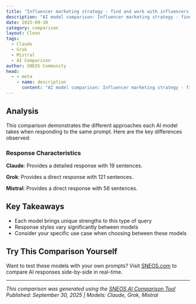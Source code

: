 ```yaml
---
title: "Influencer marketing strategy - find and work with influencers effectively"
description: "AI model comparison: Influencer marketing strategy - find and work with influencers effectively..."
date: 2025-09-30
category: comparison
layout: Clean
tags:
  - Claude
  - Grok
  - Mistral
  - AI Comparison
author: SNEOS Community
head:
  - - meta
    - name: description
      content: "AI model comparison: Influencer marketing strategy - find and work with influencers effectively..."
---
```


<ChatComparison
  title="Influencer marketing strategy - find and work with influencers effectively"
  prompt="Influencer marketing strategy - find and work with influencers effectively"
  :responses='{"Claude": "# Complete Influencer Marketing Strategy Guide\n\n## 1. Strategy Foundation\n\n### Define Your Goals\n- **Brand awareness**: Reach new audiences\n- **Lead generation**: Drive traffic and conversions\n- **Sales**: Direct product promotion\n- **Community building**: Foster engagement\n- **Content creation**: Generate authentic content\n\n### Set Clear KPIs\n- Reach and impressions\n- Engagement rates\n- Click-through rates\n- Conversion rates\n- Brand mention sentiment\n- Cost per acquisition (CPA)\n\n## 2. Finding the Right Influencers\n\n### Influencer Categories\n- **Nano-influencers** (1K-10K): High engagement, niche audiences\n- **Micro-influencers** (10K-100K): Good balance of reach and engagement\n- **Macro-influencers** (100K-1M): Broader reach, professional content\n- **Mega-influencers** (1M\u002B): Maximum reach, celebrity status\n\n### Research Methods\n\n#### Free Tools\n- **Social platform search**: Use hashtags and location tags\n- **Google searches**: \u0022[niche] influencer\u0022 or \u0022[location] blogger\u0022\n- **Competitor analysis**: See who they work with\n- **Social listening**: Monitor brand mentions\n\n#### Paid Platforms\n- **AspireIQ**: Comprehensive influencer database\n- **Upfluence**: AI-powered matching\n- **Creator.co**: Focus on micro-influencers\n- **Klear**: Advanced analytics and discovery\n- **BuzzSumo**: Content and influencer research\n\n### Evaluation Criteria\n\n#### Audience Quality\n- **Demographics**: Age, location, interests\n- **Engagement rate**: Likes, comments, shares vs. followers\n- **Audience growth**: Organic vs. purchased followers\n- **Comment quality**: Genuine interactions vs. bots\n\n#### Content Assessment\n- **Brand alignment**: Values and aesthetic match\n- **Content quality**: Production value and creativity\n- **Posting frequency**: Consistent activity\n- **Previous partnerships**: Professional collaboration history\n\n#### Authenticity Checks\n- **Engagement patterns**: Consistent vs. sudden spikes\n- **Comment authenticity**: Real conversations vs. generic responses\n- **Follower analysis**: Real profiles vs. fake accounts\n- **Growth trajectory**: Organic vs. suspicious jumps\n\n## 3. Outreach Strategy\n\n### Initial Contact Template\n\u0060\u0060\u0060\nSubject: Partnership Opportunity with [Your Brand]\n\nHi [Influencer Name],\n\nI\u0027ve been following your content on [platform] and love your approach to [specific topic]. Your recent post about [specific example] really resonated with our brand values.\n\nI\u0027m reaching out from [Brand Name] because I think there could be a great partnership opportunity. We specialize in [brief brand description] and believe your audience would genuinely appreciate our [product/service].\n\nWould you be interested in exploring a collaboration? I\u0027d love to discuss how we can create something valuable for your audience while supporting your content creation.\n\nBest regards,\n[Your Name]\n\u0060\u0060\u0060\n\n### Follow-up Strategy\n- Wait 1 week before first follow-up\n- Maximum 2-3 follow-ups\n- Vary your approach (email, DM, comment)\n- Reference recent content to show ongoing engagement\n\n## 4. Partnership Structures\n\n### Compensation Models\n\n#### Monetary Payment\n- **Flat fee**: Fixed amount per post\n- **Performance-based**: Payment tied to results\n- **Retainer**: Monthly fee for ongoing partnership\n- **Revenue share**: Percentage of sales generated\n\n#### Non-Monetary Exchange\n- **Product gifting**: Free products for review\n- **Experience-based**: Events, trips, exclusive access\n- **Cross-promotion**: Mutual social media promotion\n- **Content licensing**: Rights to use their content\n\n### Campaign Types\n\n#### One-off Campaigns\n- Single post or story\n- Product launch announcements\n- Event promotion\n- Seasonal campaigns\n\n#### Long-term Partnerships\n- Brand ambassadorships\n- Ongoing content series\n- Exclusive partnerships\n- Co-created products\n\n## 5. Campaign Management\n\n### Content Guidelines\n- **Brand messaging**: Key points to communicate\n- **Visual requirements**: Logo placement, colors\n- **Hashtag strategy**: Branded and relevant tags\n- **Disclosure requirements**: #ad, #sponsored, #partnership\n- **Content approval**: Review process and timeline\n\n### Legal Considerations\n- **Contracts**: Clear terms and expectations\n- **Usage rights**: Content ownership and licensing\n- **FTC compliance**: Proper disclosure requirements\n- **Exclusivity clauses**: Competitor restrictions\n- **Performance", "Grok": "Influencer marketing is a powerful strategy for brands to build trust, increase visibility, and drive engagement through individuals who have a significant and loyal following on social media or other platforms. To find and work with influencers effectively, you need a well-structured approach. Below is a comprehensive influencer marketing strategy:\n\n---\n\n### **1. Define Your Goals and Objectives**\nBefore starting, clarify what you want to achieve with your influencer marketing campaign. Common goals include:\n- **Brand Awareness**: Introduce your brand or product to a wider audience.\n- **Engagement**: Increase likes, comments, shares, or other interactions.\n- **Sales/Conversions**: Drive traffic to your website or encourage purchases.\n- **Content Creation**: Leverage influencers to create authentic content for your brand.\n- **Community Building**: Build trust and loyalty among a specific audience.\n\n**Action Step**: Write down 1-3 measurable goals (e.g., increase Instagram followers by 10% in 3 months or generate 50 sales from influencer posts).\n\n---\n\n### **2. Identify Your Target Audience**\nUnderstand who you\u2019re trying to reach. Influencers have niche audiences, so aligning their followers with your target demographic is crucial.\n- Analyze your current customer base (age, gender, location, interests, pain points).\n- Use tools like Google Analytics, social media insights, or surveys to gather data.\n- Match your audience to the influencer\u2019s niche (e.g., fitness, beauty, tech, travel).\n\n**Action Step**: Create a detailed buyer persona to guide your influencer selection.\n\n---\n\n### **3. Set a Budget**\nInfluencer marketing costs can vary widely based on the influencer\u2019s reach, niche, and platform. Decide how much you\u2019re willing to spend and what type of compensation you\u2019ll offer:\n- **Paid Partnerships**: Direct payment for posts, stories, or campaigns (micro-influencers may charge $100\u2013$500 per post, while macro-influencers can charge thousands).\n- **Product Gifting**: Offering free products in exchange for a review or mention (works well with micro-influencers).\n- **Affiliate Deals**: Commission-based partnerships where influencers earn per sale or click.\n- **Hybrid Models**: Combine gifting, payment, and affiliate deals.\n\n**Action Step**: Allocate a budget and decide on compensation models based on your goals and resources.\n\n---\n\n### **4. Find the Right Influencers**\nFinding influencers who align with your brand values and audience is critical. Focus on relevance over reach (a smaller, engaged audience is often more valuable than a large, disengaged one).\n\n#### **Types of Influencers** (based on follower count):\n- **Nano-Influencers** (1k\u201310k followers): High engagement, niche focus, cost-effective.\n- **Micro-Influencers** (10k\u2013100k followers): Strong community trust, affordable, targeted.\n- **Macro-Influencers** (100k\u20131M followers): Wider reach, good for brand awareness.\n- **Celebrity Influencers** (1M\u002B followers): High visibility, expensive, less personal connection.\n\n#### **Where to Find Influencers**:\n- **Social Media Platforms**: Search hashtags related to your niche (e.g., #FitnessMotivation, #SustainableFashion) on Instagram, TikTok, or Twitter.\n- **Influencer Platforms**: Use tools like Upfluence, AspireIQ, HypeAuditor, or Influencity to search for influencers by niche, location, and engagement metrics.\n- **Competitor Analysis**: Look at who your competitors are working with by checking tagged posts or mentions.\n- **Google Search**: Search for bloggers or content creators in your niche (e.g., \u201Ctop vegan food bloggers\u201D).\n- **Referrals**: Ask your network or existing influencers for recommendations.\n\n#### **What to Look For**:\n- **Relevance**: Do their content and audience align with your brand?\n- **Engagement Rate**: Look for high interaction (likes, comments, shares) relative to follower count (3-5%\u002B is generally good).\n- **Authenticity**: Do they post genuine content, or does it feel overly promotional?\n- **Content Quality**: Are their photos, videos, or writing professional and aligned with your brand aesthetic?\n- **Values**: Do their beliefs and messaging match your brand\u2019s ethos?\n\n**Action Step**: Create a shortlist of 10\u201320 influencers who match your criteria.\n\n---\n\n### **5. Vet Influencers for Authenticity**\nBefore reaching out, ensure the influencer\u2019s following and engagement are legitimate:\n- Check for fake followers using tools like HypeAuditor or Social Blade.\n- Look at their comments\u2014are they generic or from real people?\n- Analyze their past brand collaborations to see if they align with your values.\n\n**Action Step**: Use a mix of manual checks and tools to confirm authenticity.\n\n---\n\n### **6. Craft a Personalized Outreach Strategy**\nInfluencers receive countless pitches daily, so stand out with a tailored approach:\n- **Research Them**: Mention specific content you liked (e.g., \u201CI loved your recent post about sustainable skincare!\u201D).\n- **Be Clear**: Explain why you\u2019re reaching out, what you\u2019re offering, and how the collaboration benefits them.\n- **Keep it Concise**: Avoid long emails; get to the point quickly.\n- **Personal Touch**: Address them by name and show genuine interest in their work.\n\n#### **Sample Outreach Email Template**:\n\u0060\u0060\u0060\nSubject: Collaboration Opportunity with [Your Brand Name]\n\nHi [Influencer Name],\n\nI\u2019m [Your Name] from [Your Brand], and I\u2019ve been following your content on [Platform]. I especially loved your post about [specific content]\u2014it really resonates with our audience!\n\nWe\u2019re looking to collaborate with creators like you to [briefly state goal, e.g., showcase our new eco-friendly product line]. We\u2019d love to offer [compensation, e.g., $X for a post or free product \u002B affiliate commission] in exchange for [specific deliverable, e.g., an Instagram post and story].\n\nIf you\u2019re interested, I\u2019d love to discuss details and answer any questions. Let me know what you think!\n\nBest regards, \n[Your Name] \n[Your Position] \n[Your Contact Info] \n[Your Website/Social Media]\n\u0060\u0060\u0060\n\n**Action Step**: Send personalized messages to your shortlisted influencers and track responses in a spreadsheet.\n\n---\n\n### **7. Negotiate and Set Clear Expectations**\nOnce an influencer agrees to collaborate, formalize the partnership with clear terms:\n- **Deliverables**: Specify the type (e.g., Instagram post, YouTube video) and number of posts.\n- **Timeline**: Agree on deadlines for content creation and posting.\n- **Compensation**: Confirm payment, product gifting, or affiliate terms.\n- **Brand Guidelines**: Share your brand\u2019s tone, style, and key messaging (but allow creative freedom).\n- **Usage Rights**: Clarify if you can repurpose their content for your channels.\n- **Disclosure**: Ensure they follow FTC or local guidelines (e.g., #ad or #sponsored).\n\n**Action Step**: Draft a simple contract or agreement (templates are available online) to avoid misunderstandings.\n\n---\n\n### **8. Collaborate and Build Relationships**\nTreat influencers as partners, not just vendors. Building a long-term relationship can lead to more authentic content and better results:\n- Provide products or information well in advance.\n- Be open to their creative input\u2014they know their audience best.\n- Communicate respectfully and respond promptly.\n- Show appreciation\u2014thank them for their work or offer bonuses for exceptional results.\n\n**Action Step**: Check in during the campaign to ensure everything is on track and build rapport for future collaborations.\n\n---\n\n### **9. Monitor and Measure Performance**\nTrack the success of your campaign using metrics aligned with your goals:\n- **Engagement**: Likes, comments, shares, saves.\n- **Reach/Impressions**: How many people saw the content.\n- **Traffic**: Website clicks from influencer posts (use UTM codes for tracking).\n- **Sales/Conversions**: Track affiliate links or promo codes unique to the influencer.\n- **Follower Growth**: Increase in your social media following.\n\n**Tools**: Use platform analytics (Instagram Insights, YouTube Analytics) or third-party tools like Sprout Social or Hootsuite.\n\n**Action Step**: Compile a report after the campaign to evaluate ROI and learn what worked or didn\u2019t.\n\n---\n\n### **10. Optimize and Scale**\nUse insights from your campaign to improve future collaborations:\n- Identify high-performing influencers for long-term partnerships.\n- Experiment with new platforms or content formats (e.g., Reels, live streams).\n- Test different niches or audience segments.\n- Scale your budget or efforts if the results are strong.\n\n**Action Step**: Plan your next campaign with data-driven adjustments.\n\n---\n\n### **Additional Tips for Success**\n- **Micro-Influencers Often Convert Better**: They tend to have higher engagement rates and more trust with their audience.\n- **Leverage User-Generated Content (UGC)**: Repost influencer content (with permission) to boost credibility.\n- **Stay Trendy**: Align campaigns with trending topics, holidays, or viral challenges.\n- **Be Patient**: Building relationships and seeing results can take time\u2014focus on authenticity over quick wins.\n\n---\n\nBy following this structured approach, you can effectively find, partner with, and work with influencers to achieve your marketing goals. Start small, test different strategies, and refine your process as you gain experience. If you have a specific niche or platform in mind (e.g., Instagram for beauty or TikTok for Gen Z), I can tailor the strategy further! Let me know.", "Mistral": "Creating an effective influencer marketing strategy involves several key steps. Here\u0027s a guide to help you find and work with influencers effectively:\n\n### 1. Define Your Goals\n- **Brand Awareness:** Increase visibility and reach.\n- **Sales:** Drive direct sales or conversions.\n- **Engagement:** Boost interaction and build a community.\n- **Content Creation:** Generate high-quality content.\n\n### 2. Identify Your Target Audience\n- **Demographics:** Age, gender, location, etc.\n- **Interests:** Hobbies, lifestyle, and preferences.\n- **Behavior:** Purchasing habits and online behavior.\n\n### 3. Research and Find Influencers\n- **Social Media Platforms:** Instagram, YouTube, TikTok, Facebook, Twitter, etc.\n- **Influencer Marketing Platforms:** Grin, Upfluence, AspireIQ, etc.\n- **Hashtags and Keywords:** Search for relevant hashtags and keywords.\n- **Competitor Analysis:** Identify influencers working with your competitors.\n\n### 4. Evaluate Influencers\n- **Relevance:** Ensure the influencer\u0027s niche aligns with your brand.\n- **Engagement Rate:** Look at likes, comments, shares, and saves.\n- **Authenticity:** Check for genuine engagement and authentic content.\n- **Reach:** Consider the number of followers, but prioritize engagement over reach.\n- **Content Quality:** Assess the quality and consistency of their content.\n\n### 5. Build Relationships\n- **Initial Contact:** Reach out with a personalized message.\n- **Collaboration Proposal:** Clearly outline your goals, expectations, and compensation.\n- **Negotiation:** Be open to negotiation on terms and compensation.\n- **Follow-Up:** Maintain communication and build a long-term relationship.\n\n### 6. Create a Campaign Plan\n- **Campaign Objectives:** Clearly define what you want to achieve.\n- **Content Guidelines:** Provide a brief but allow creative freedom.\n- **Timeline:** Set deadlines for content creation and posting.\n- **Hashtags and Tags:** Provide specific hashtags and tags to use.\n- **Tracking:** Use unique links or discount codes for tracking.\n\n### 7. Execute the Campaign\n- **Content Review:** Review content before it goes live.\n- **Engagement:** Encourage the influencer to engage with their audience.\n- **Monitoring:** Keep an eye on the campaign\u0027s performance.\n\n### 8. Measure and Analyze Results\n- **Metrics:** Track reach, engagement, conversions, and ROI.\n- **Feedback:** Gather feedback from the influencer and audience.\n- **Adjustments:** Make necessary adjustments for future campaigns.\n\n### 9. Maintain Long-Term Relationships\n- **Follow-Up:** Thank the influencer and discuss future collaborations.\n- **Continuous Engagement:** Stay in touch and engage with their content.\n- **Loyalty Programs:** Offer incentives for long-term partnerships.\n\n### 10. Legal and Ethical Considerations\n- **Disclosure:** Ensure influencers disclose sponsored content.\n- **Contracts:** Use contracts to outline terms and conditions.\n- **Compliance:** Follow platform guidelines and legal requirements.\n\n### Tools and Platforms\n- **Influencer Marketing Platforms:** Grin, Upfluence, AspireIQ.\n- **Social Media Analytics:** Hootsuite, Sprout Social.\n- **Content Creation Tools:** Canva, Adobe Creative Suite.\n\n### Best Practices\n- **Authenticity:** Ensure the influencer\u0027s content aligns with their personal brand.\n- **Transparency:** Be clear about expectations and compensation.\n- **Creative Freedom:** Allow influencers to create content in their own style.\n- **Consistency:** Maintain a consistent brand message across all influencers.\n\nBy following these steps, you can create a robust influencer marketing strategy that effectively reaches your target audience and achieves your business goals."}' 
  published-date="22:46"
/>

## Analysis

This comparison demonstrates the different approaches each AI model takes when responding to the same prompt. Here are the key differences observed:

### Response Characteristics

**Claude**: Provides a detailed response with 19 sentences. 

**Grok**: Provides a direct response with 121 sentences. 

**Mistral**: Provides a direct response with 56 sentences. 

## Key Takeaways

- Each model brings unique strengths to this type of query
- Response styles vary significantly between models
- Consider your specific use case when choosing between these models

## Try This Comparison Yourself

Want to test these models with your own prompts? Visit [SNEOS.com](https://sneos.com) to compare AI responses side-by-side in real-time.

---

*This comparison was generated using the [SNEOS AI Comparison Tool](https://sneos.com)*
*Published: September 30, 2025 | Models: Claude, Grok, Mistral*
